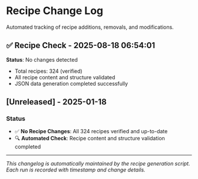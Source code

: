# Recipe Change Log

Automated tracking of recipe additions, removals, and modifications.

## ✅ Recipe Check - 2025-08-18 06:54:01

**Status**: No changes detected
- Total recipes: 324 (verified)
- All recipe content and structure validated
- JSON data generation completed successfully
## [Unreleased] - 2025-01-18

### Status
- ✅ **No Recipe Changes**: All 324 recipes verified and up-to-date
- 🔍 **Automated Check**: Recipe content and structure validation completed

---

*This changelog is automatically maintained by the recipe generation script. Each run is recorded with timestamp and change details.*